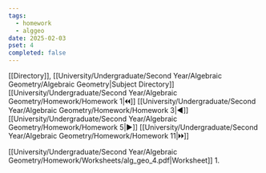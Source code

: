 ```yaml
---
tags:
  - homework
  - alggeo
date: 2025-02-03
pset: 4
completed: false
---
```

[[Directory]], [[University/Undergraduate/Second Year/Algebraic Geometry/Algebraic Geometry|Subject Directory]]
[[University/Undergraduate/Second Year/Algebraic Geometry/Homework/Homework 1|🞀🞀]] [[University/Undergraduate/Second Year/Algebraic Geometry/Homework/Homework 3|◀]] [[University/Undergraduate/Second Year/Algebraic Geometry/Homework/Homework 5|▶]] [[University/Undergraduate/Second Year/Algebraic Geometry/Homework/Homework 11|🞂🞂]]

[[University/Undergraduate/Second Year/Algebraic Geometry/Homework/Worksheets/alg_geo_4.pdf|Worksheet]]
1. 
